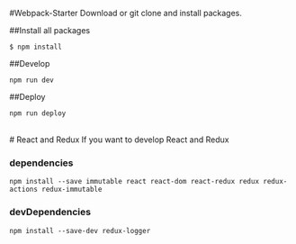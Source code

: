 #Webpack-Starter
Download or git clone and install packages.

##Install all packages
``` text
$ npm install
```

##Develop
``` text
npm run dev
```

##Deploy
``` text
npm run deploy
```
<br>
# React and Redux 
If you want to develop React and Redux

### dependencies
``` text
npm install --save immutable react react-dom react-redux redux redux-actions redux-immutable
```
### devDependencies
``` text
npm install --save-dev redux-logger
```
